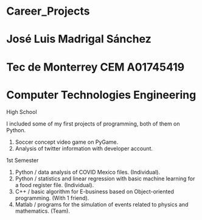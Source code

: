 # Career_Projects
# José Luis Madrigal Sánchez
# Tec de Monterrey CEM A01745419
# Computer Technologies Engineering

High School

I included some of my first projects of programming, both of them on Python.
1. Soccer concept video game on PyGame.
2. Analysis of twitter information with developer account.

1st Semester

1. Python / data analysis of COVID Mexico files. (Individual).
2. Python / statistics and linear regression with basic machine learning for a food register file. (Individual).
2. C++ / basic algorithm for E-business based on Object-oriented programming. (With 1 friend).
3. Matlab / programs for the simulation of events related to physics and mathematics. (Team). 

